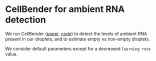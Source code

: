 # CellBender for ambient RNA detection

We run CellBender ([paper](), [code]()) to detect the levels of ambient RNA present in our droplets, and to estimate empty vs non-empty droplets.

We consider default parameters except for a decreased ```learning rate``` value.
